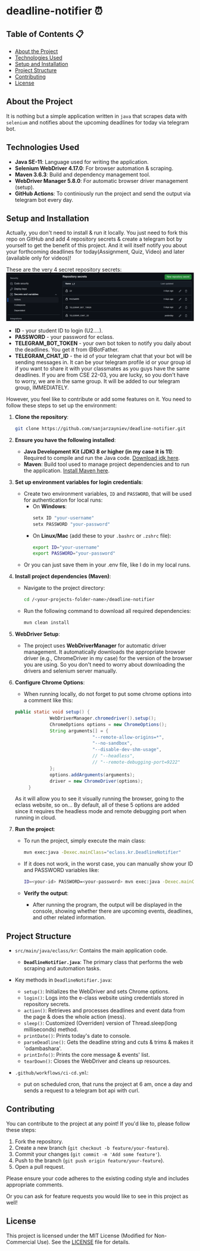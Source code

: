 # deadline-notifier ⏰

## Table of Contents 📋

- [About the Project](#about-the-project)
- [Technologies Used](#technologies-used)
- [Setup and Installation](#setup-and-installation)
- [Project Structure](#project-structure)
- [Contributing](#contributing)
- [License](#license)

## About the Project

It is nothing but a simple application written in `java` that scrapes data with `selenium` and notifies about the upcoming deadlines for today via telegram bot.

## Technologies Used

- **Java SE-11**: Language used for writing the application.
- **Selenium WebDriver 4.17.0**: For browser automation & scraping.
- **Maven 3.6.3**: Build and dependency management tool.
- **WebDriver Manager 5.8.0**: For automatic browser driver management (setup).
- **GitHub Actions**: To continiously run the project and send the output via telegram bot every day.

## Setup and Installation

Actually, you don't need to install & run it locally. You just need to fork this repo on GitHub and add 4 repository secrets & create a telegram bot by yourself to get the benefit of this project. And it will itself notify you about your forthcoming deadlines for today(Assignment, Quiz, Video) and later (available only for videos)!

These are the very 4 secret repository secrets:
![Repo Secrets](./images/secrets.png)

- **ID** - your student ID to login (U2....).
- **PASSWORD** - your password for eclass.
- **TELEGRAM_BOT_TOKEN** - your own bot token to notify you daily about the deadlines. You get it from @BotFather.
- **TELEGRAM_CHAT_ID** - the id of your telegram chat that your bot will be sending messages in. It can be your telegram profile id or your group id if you want to share it with your classmates as you guys have the same deadlines. If you are from CSE 22-03, you are lucky, so you don't have to worry, we are in the same group. It will be added to our telegram group, IMMEDIATELY.

However, you feel like to contribute or add some features on it. You need to follow these steps to set up the environment:

1. **Clone the repository**:

   ```bash
   git clone https://github.com/sanjarzayniev/deadline-notifier.git

   ```

2. **Ensure you have the following installed**:

   - **Java Development Kit (JDK) 8 or higher (in my case it is 11)**: Required to compile and run the Java code. [Download jdk here](https://www.oracle.com/java/technologies/javase-downloads.html).
   - **Maven**: Build tool used to manage project dependencies and to run the application. [Install Maven here](https://maven.apache.org/install.html).

3. **Set up environment variables for login credentials**:

   - Create two environment variables, `ID` and `PASSWORD`, that will be used for authentication for local runs:
     - On **Windows**:
       ```bash
       setx ID "your-username"
       setx PASSWORD "your-password"
       ```
     - On **Linux/Mac** (add these to your `.bashrc` or `.zshrc` file):
       ```bash
       export ID="your-username"
       export PASSWORD="your-password"
       ```
   - Or you can just save them in your .env file, like I do in my local runs.

4. **Install project dependencies (Maven)**:

   - Navigate to the project directory:
     ```bash
     cd /<your-projects-folder-name>/deadline-notifier
     ```
   - Run the following command to download all required dependencies:
     ```bash
     mvn clean install
     ```

5. **WebDriver Setup**:

   - The project uses **WebDriverManager** for automatic driver management. It automatically downloads the appropriate browser driver (e.g., ChromeDriver in my case) for the version of the browser you are using. So you don't need to worry about downloading the drivers and selenium server manually.

6. **Configure Chrome Options**:

   - When running locally, do not forget to put some chrome options into a comment like this:

   ```java
   public static void setup() {
                WebDriverManager.chromedriver().setup();
                ChromeOptions options = new ChromeOptions();
                String arguments[] = {
                                "--remote-allow-origins=*",
                                "--no-sandbox",
                                "--disable-dev-shm-usage",
                                // "--headless",
                                // "--remote-debugging-port=9222"
                };
                options.addArguments(arguments);
                driver = new ChromeDriver(options);
        }
   ```

   As it will allow you to see it visually running the browser, going to the eclass website, so on... By default, all of these 5 options are added since it requires the headless mode and remote debugging port when running in cloud.

7. **Run the project**:

   - To run the project, simply execute the main class:
     ```bash
     mvn exec:java -Dexec.mainClass="eclass.kr.DeadlineNotifier"
     ```
   - If it does not work, in the worst case, you can manually show your ID and PASSWORD variables like:

     ```bash
     ID=<your-id> PASSWORD=<your-password> mvn exec:java -Dexec.mainClass="eclass.kr.DeadlineNotifier"
     ```

   - **Verify the output**:
     - After running the program, the output will be displayed in the console, showing whether there are upcoming events, deadlines, and other related information.

## Project Structure

- `src/main/java/eclass/kr`: Contains the main application code.
  - **`DeadlineNotifier.java`**: The primary class that performs the web scraping and automation tasks.
- Key methods in `DeadlineNotifier.java`:

  - `setup()`: Initializes the WebDriver and sets Chrome options.
  - `login()`: Logs into the e-class website using credentials stored in repository secrets.
  - `action()`: Retrieves and processes deadlines and event data from the page & does the whole action (mess).
  - `sleep()`: Customized (Overriden) version of Thread.sleep(long milliseconds) method.
  - `printDate()`: Prints today's date to console.
  - `parseDeadline()`: Gets the deadline string and cuts & trims & makes it 'odambashara'.
  - `printInfo()`: Prints the core message & events' list.
  - `tearDown()`: Closes the WebDriver and cleans up resources.

- `.github/workflows/ci-cd.yml`:
  - put on scheduled cron, that runs the project at 6 am, once a day and sends a request to a telegram bot api with curl.

## Contributing

You can contribute to the project at any point! If you'd like to, please follow these steps:

1. Fork the repository.
2. Create a new branch (`git checkout -b feature/your-feature`).
3. Commit your changes (`git commit -m 'Add some feature'`).
4. Push to the branch (`git push origin feature/your-feature`).
5. Open a pull request.

Please ensure your code adheres to the existing coding style and includes appropriate comments.

Or you can ask for feature requests you would like to see in this project as well!

## License

This project is licensed under the MIT License (Modified for Non-Commercial Use). See the [LICENSE](./LICENCE) file for details.
